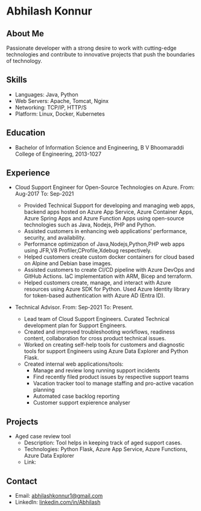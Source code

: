 # Abhilash Konnur

<link rel="stylesheet" type="text/css" href="style.css">

## About Me
Passionate developer with a strong desire to work with cutting-edge technologies and contribute to innovative projects that push the boundaries of technology.

## Skills
- Languages: Java, Python
- Web Servers: Apache, Tomcat, Nginx
- Networking: TCP/IP, HTTP/S
- Platform: Linux, Docker, Kubernetes

## Education
- Bachelor of Information Science and Engineering, B V Bhoomaraddi College of Engineering, 2013-1027

## Experience
- Cloud Support Engineer for Open-Source Technologies on Azure. From: Aug-2017 To: Sep-2021
    - Provided Technical Support for developing and managing web apps, backend apps hosted on Azure App Service, Azure Container Apps, Azure Spring Apps and Azure Function Apps using open-source technologies such as Java, Nodejs, PHP and Python.
    - Assisted customers in enhancing web applications’ performance, security, and availability.
    - Performance optimization of Java,Nodejs,Python,PHP web apps using JFR,V8 Profiler,CProfile,Xdebug respectively.
    - Helped customers create custom docker containers for cloud based on Alpine and Debian base images.
    - Assisted customers to create CI/CD pipeline with Azure DevOps and GitHub Actions. IaC implementation with ARM, Bicep and terraform. 
    - Helped customers create, manage, and interact with Azure resources using Azure SDK for Python. Used Azure Identity 
    library for token-based authentication with Azure AD (Entra ID).

- Technical Advisor. From: Sep-2021 To: Present.
    - Lead team of Cloud Support Engineers. Curated Technical development plan for Support Engineers.
    - Created and improved troubleshooting workflows, readiness content, collaboration for cross product technical issues.
    - Worked on creating self-help tools for customers and diagnostic tools for support Engineers using Azure Data Explorer and Python Flask.
    - Created internal web applications/tools:
      - Manage and review long running support incidents
      - Find recently filed product issues by respective support teams
      - Vacation tracker tool to manage staffing and pro-active vacation planning
      - Automated case backlog reporting
      - Customer support expierence analyser
  

## Projects
- Aged case review tool
  - Description: Tool helps in keeping track of aged support cases.
  - Technologies: Python Flask, Azure App Service, Azure Functions, Azure Data Explorer
  - Link: 

## Contact
- Email: abhilashkonnur1@gmail.com
- LinkedIn: [linkedin.com/in/Abhilash](https://www.linkedin.com/in/abhilash-konnur-1b484b123?utm_source=share&utm_campaign=share_via&utm_content=profile&utm_medium=android_app)
